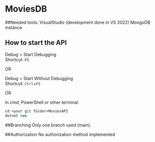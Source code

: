 # MoviesDB
##Needed tools:
VisualStudio (development done in VS 2022)
MongoDB instance

## How to start the API

Debug > Start Debugging  
Shortcut: `F5`

OR

Debug > Start Without Debugging  
Shortcut: `Ctrl`+`F5`

OR

In cmd, PowerShell or other terminal:

```ps
cd <your git folder>MoviesAPI
dotnet run
```

##Branching
Only one branch used (main).

##Authorization
No authorization method implemented

